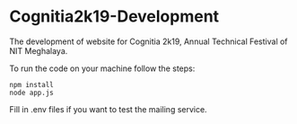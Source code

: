 # Cognitia2k19-Development
The development of website for Cognitia 2k19, Annual Technical Festival  of NIT Meghalaya.  

To run the code on your machine follow the steps:  

```npm install```  
```node app.js```

Fill in .env files if you want to test the mailing service.

